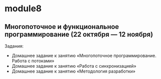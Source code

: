 # module8
## Многопоточное и функциональное программирование (22 октября — 12 ноября)

Задания:
+ Домашнее задание к занятию «Многопоточное программирование. Работа с потоками»
+ Домашнее задание к занятию «Работа с синхронизацией»
+ Домашнее задание к занятию «Методология разработки»
